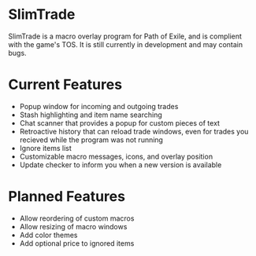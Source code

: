 # SlimTrade

SlimTrade is a macro overlay program for Path of Exile, and is complient with the game's TOS. It is still currently in development and may contain bugs.

# Current Features 
- Popup window for incoming and outgoing trades
- Stash highlighting and item name searching
- Chat scanner that provides a popup for custom pieces of text
- Retroactive history that can reload trade windows, even for trades you recieved while the program was not running
- Ignore items list
- Customizable macro messages, icons, and overlay position
- Update checker to inform you when a new version is available

# Planned Features
- Allow reordering of custom macros
- Allow resizing of macro windows
- Add color themes
- Add optional price to ignored items
